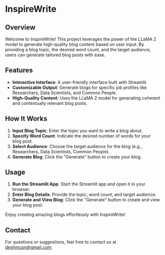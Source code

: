 # InspireWrite

## Overview
Welcome to InspireWrite! This project leverages the power of the LLaMA 2 model to generate high-quality blog content based on user input. By providing a blog topic, the desired word count, and the target audience, users can generate tailored blog posts with ease.

## Features
- **Interactive Interface**: A user-friendly interface built with Streamlit.
- **Customizable Output**: Generate blogs for specific job profiles like Researchers, Data Scientists, and Common People.
- **High-Quality Content**: Uses the LLaMA 2 model for generating coherent and contextually relevant blog posts.

## How It Works
1. **Input Blog Topic**: Enter the topic you want to write a blog about.
2. **Specify Word Count**: Indicate the desired number of words for your blog post.
3. **Select Audience**: Choose the target audience for the blog (e.g., Researchers, Data Scientists, Common People).
4. **Generate Blog**: Click the "Generate" button to create your blog.

## Usage
1. **Run the Streamlit App**: Start the Streamlit app and open it in your browser.
2. **Enter Blog Details**: Provide the topic, word count, and target audience.
3. **Generate and View Blog**: Click the "Generate" button to create and view your blog post.

Enjoy creating amazing blogs effortlessly with InspireWrite!

## Contact

For questions or suggestions, feel free to contact us at [deshmusn@gmail.com](mailto:deshmusn@gmail.com).
